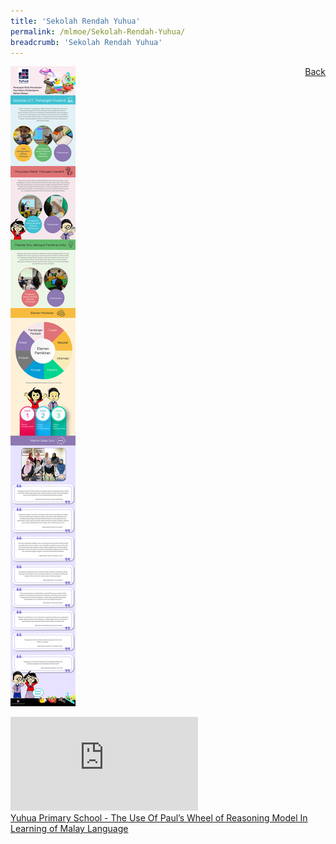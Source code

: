 ```yaml
---
title: 'Sekolah Rendah Yuhua'
permalink: /mlmoe/Sekolah-Rendah-Yuhua/
breadcrumb: 'Sekolah Rendah Yuhua'
---
```

<a href="/gallery/pameran- bahasa- melayu-malay-language-exhibitions-d/schools/" style="float:right;">Back</a>
 <img src="/images/YuhuaPri-ML.jpg"> <br/>
<div class="video-container">
  <iframe src="https://www.youtube.com/embed/wpc9oMcZ8Vk" frameborder="0" allow="accelerometer; autoplay; encrypted-media; gyroscope; picture-in-picture" allowfullscreen></iframe></div>
<a href="https://www.moe.gov.sg/docs/default-source/document/education/syllabuses/mother-tongue-languages/files/2020-h1-tamil-language-tamil-language-b-syllabus.pdf" target="_blank"> Yuhua Primary School - The Use Of Paul’s Wheel of Reasoning Model In Learning of Malay Language</a>

